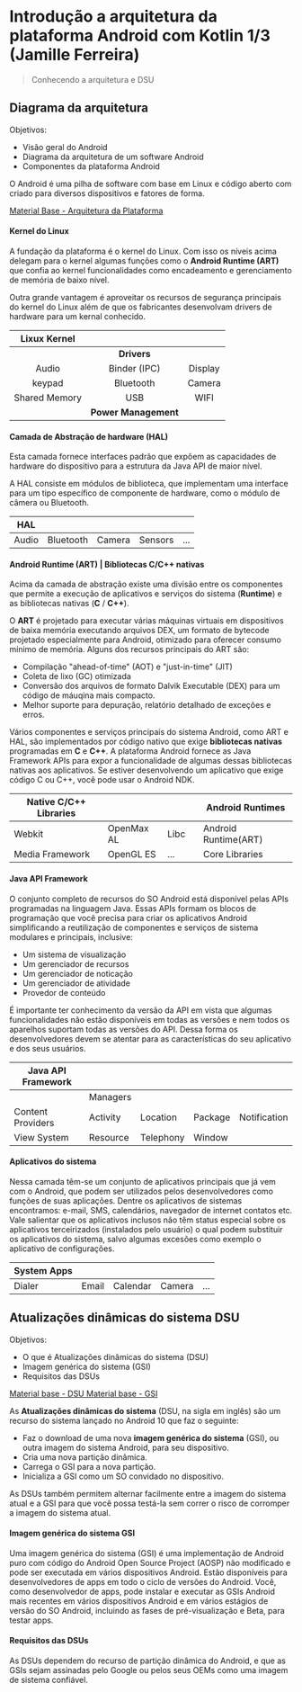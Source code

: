 # Introdução a arquitetura da plataforma Android com Kotlin 1/3 (Jamille Ferreira)
> Conhecendo a arquitetura e DSU

## Diagrama da arquitetura

Objetivos:
- Visão geral do Android
- Diagrama da arquitetura de um software Android
- Componentes da plataforma Android

O Android é uma pilha de software com base em Linux e código aberto com criado para diversos dispositivos e fatores de forma.

[ Material Base - Arquitetura da Plataforma](https://developer.android.com/guide/platform?hl=pt-br) 

#### Kernel do Linux

A fundação da plataforma é o kernel do Linux. Com isso os níveis acima delegam para o kernel algumas funções como o **Android Runtime (ART)** que confia ao kernel funcionalidades como encadeamento e gerenciamento de memória de baixo nível.  

Outra grande vantagem é aproveitar os recursos de segurança principais do kernel do Linux além de que os fabricantes desenvolvam drivers de hardware para um kernal conhecido.

| Lixux Kernel | | |
|:-------------:|:-------------:|:-------------:|
| | **Drivers** | |
| Audio |  Binder (IPC) | Display |
| keypad | Bluetooth | Camera |
| Shared Memory | USB | WIFI |
| | **Power Management** | |

#### Camada de Abstração de hardware (HAL)

Esta camada fornece interfaces padrão que expõem as capacidades de hardware do dispositivo para a estrutura da Java API de maior nível.  

A HAL consiste em módulos de biblioteca, que implementam uma interface para um tipo específico de componente de hardware, como o módulo de câmera ou Bluetooth.  

| HAL | | | | |
|-|-|-|-|-|
| Audio | Bluetooth | Camera | Sensors | ... |

#### Android Runtime (ART) | Bibliotecas C/C++ nativas

Acima da camada de abstração existe uma divisão entre os componentes que permite a execução de aplicativos e serviços do sistema (**Runtime**) e as bibliotecas nativas (**C** / **C++**).  

O **ART** é projetado para executar várias máquinas virtuais em dispositivos de baixa memória executando arquivos DEX, um formato de bytecode projetado especialmente para Android, otimizado para oferecer consumo mínimo de memória. Alguns dos recursos principais do ART são:

- Compilação "ahead-of-time" (AOT) e "just-in-time" (JIT)
- Coleta de lixo (GC) otimizada
- Conversão dos arquivos de formato Dalvik Executable (DEX) para um código de máuqina mais compacto.
- Melhor suporte para depuração, relatório detalhado de exceções e erros.  

Vários componentes e serviços principais do sistema Android, como ART e HAL, são implementados por código nativo que exige **bibliotecas nativas** programadas em **C** e **C++**. A plataforma Android fornece as Java Framework APIs para expor a funcionalidade de algumas dessas bibliotecas nativas aos aplicativos. Se estiver desenvolvendo um aplicativo que exige código C ou C++, você pode usar o Android NDK.

| Native C/C++ Libraries | | | | Android Runtimes |
|-|-|-|-|-|
| Webkit | OpenMax AL | Libc | | Android Runtime(ART) |
| Media Framework | OpenGL ES | ... | | Core Libraries |

#### Java API Framework

O conjunto completo de recursos do SO Android está disponível pelas APIs programadas na linguagem Java. Essas APIs formam os blocos de programação que você precisa para criar os aplicativos Android simplificando a reutilização de componentes e serviços de sistema modulares e principais, inclusive:

- Um sistema de visualização
- Um gerenciador de recursos
- Um gerenciador de noticação
- Um gerenciador de atividade
- Provedor de conteúdo

É importante ter conhecimento da versão da API em vista que algumas funcionalidades não estão disponíveis em todas as versões e nem todos os aparelhos suportam todas as versões do API. Dessa forma os desenvolvedores devem se atentar para as características do seu aplicativo e dos seus usuários.

| Java API Framework| | | | |
|-|-|-|-|-|
| | Managers | | | |
| Content Providers | Activity | Location | Package | Notification |
| View System | Resource | Telephony | Window | |

#### Aplicativos do sistema
Nessa camada têm-se um conjunto de aplicativos principais que já vem com o Android, que podem ser utilizados pelos desenvolvedores como funções de suas aplicações. Dentre os aplicativos de sistemas encontramos: e-mail, SMS, calendários, navegador de internet contatos etc. 
Vale salientar que os aplicativos inclusos não têm status especial sobre os aplicativos terceirizados (instalados pelo usuário) o qual podem substituir os aplicativos do sistema, salvo algumas excesões como exemplo o aplicativo de configurações.  

| System Apps | | | | |
|-|-|-|-|-|
| Dialer | Email | Calendar | Camera | ... |

## Atualizações dinâmicas do sistema DSU

Objetivos:
- O que é Atualizações dinâmicas do sistema (DSU)
- Imagem genérica do sistema (GSI)
- Requisitos das DSUs

[ Material base - DSU ](https://developer.android.com/topic/dsu?hl=pt-br)
[ Material base - GSI ](https://developer.android.com/topic/generic-system-image?hl=pt-br)

As **Atualizações dinâmicas do sistema** (DSU, na sigla em inglês) são um recurso do sistema lançado no Android 10 que faz o seguinte:

- Faz o download de uma nova **imagem genérica do sistema** (GSI), ou outra imagem do sistema Android, para seu dispositivo.
- Cria uma nova partição dinâmica.
- Carrega o GSI para a nova partição.
- Inicializa a GSI como um SO convidado no dispositivo.

As DSUs também permitem alternar facilmente entre a imagem do sistema atual e a GSI para que você possa testá-la sem correr o risco de corromper a imagem do sistema atual.

#### Imagem genérica do sistema GSI

Uma imagem genérica do sistema (GSI) é uma implementação de Android puro com código do Android Open Source Project (AOSP) não modificado e pode ser executada em vários dispositivos Android. Estão disponíveis para desenvolvedores de apps em todo o ciclo de versões do Android. Você, como desenvolvedor de apps, pode instalar e executar as GSIs Android mais recentes em vários dispositivos Android e em vários estágios de versão do SO Android, incluindo as fases de pré-visualização e Beta, para testar apps.

#### Requisitos das DSUs

As DSUs dependem do recurso de partição dinâmica do Android, e que as GSIs sejam assinadas pelo Google ou pelos seus OEMs como uma imagem de sistema confiável.